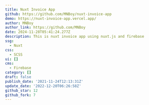 ```yaml
---
title: Nuxt Invoice App
github: https://github.com/MNBoy/nuxt-invoice-app
demo: https://nuxt-invoice-app.vercel.app/
author: MNBoy
author_link: https://github.com/MNBoy
date: 2024-11-28T05:41:24.277Z
description: This is nuxt invoice app using nuxt.js and firebase
ssg:
  - Nuxt
css:
  - SCSS
ui: []
cms:
  - Firebase
category: []
draft: false
publish_date: '2021-11-24T12:13:31Z'
update_date: '2022-12-20T06:26:58Z'
github_star: 12
github_fork: 7
---
```

